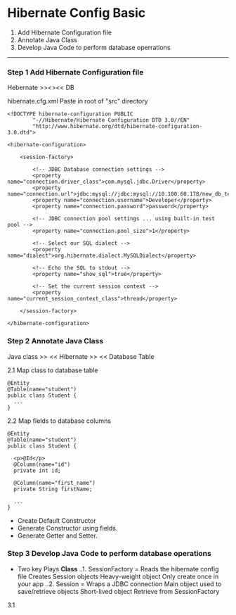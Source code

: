 # Hibernate Config Basic

1. Add Hibernate Configuration file 
2. Annotate Java Class
3. Develop Java Code to perform database operrations

---

### Step 1 Add Hibernate Configuration file 

Hebernate >><<JDBC >><< DB

hibernate.cfg.xml Paste in root of "src" directory

```
<!DOCTYPE hibernate-configuration PUBLIC
        "-//Hibernate/Hibernate Configuration DTD 3.0//EN"
        "http://www.hibernate.org/dtd/hibernate-configuration-3.0.dtd">

<hibernate-configuration>

    <session-factory>

        <!-- JDBC Database connection settings -->
        <property name="connection.driver_class">com.mysql.jdbc.Driver</property>
        <property name="connection.url">jdbc:mysql://jdbc:mysql://10.100.60.178/new_db_test</property>
        <property name="connection.username">Developer</property>
        <property name="connection.password">password</property>

        <!-- JDBC connection pool settings ... using built-in test pool -->
        <property name="connection.pool_size">1</property>

        <!-- Select our SQL dialect -->
        <property name="dialect">org.hibernate.dialect.MySQLDialect</property>

        <!-- Echo the SQL to stdout -->
        <property name="show_sql">true</property>

		<!-- Set the current session context -->
		<property name="current_session_context_class">thread</property>
 
    </session-factory>

</hibernate-configuration>
```


### Step 2 Annotate Java Class
Java class >> << Hibernate >> << Database Table

2.1 Map class to database table

```
@Entity
@Table(name="student")
public class Student {
  ...
}
```

2.2 Map fields to database columns

```
@Entity
@Table(name="student")
public class Student {
 
  <p>@Id</p>
  @Column(name="id")
  private int id;
  
  @Column(name="first_name")
  private String firstName;
  
  ...
}

```
- Create Default Constructor
- Generate Constructor using fields.
- Generate Getter and Setter.


### Step 3 Develop Java Code to perform database operations

* Two key Plays
**Class**
..1. SessionFactory = Reads the hibernate config file Creates Session objects Heavy-weight object Only create once in your app
..2. Session = Wraps a JDBC connection Main object used to save/retrieve objects Short-lived object Retrieve from SessionFactory

3.1 
